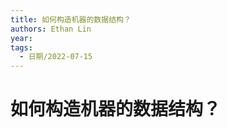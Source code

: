 ```yaml
---
title: 如何构造机器的数据结构？
authors: Ethan Lin
year:
tags:
  - 日期/2022-07-15 
---
```



# 如何构造机器的数据结构？







